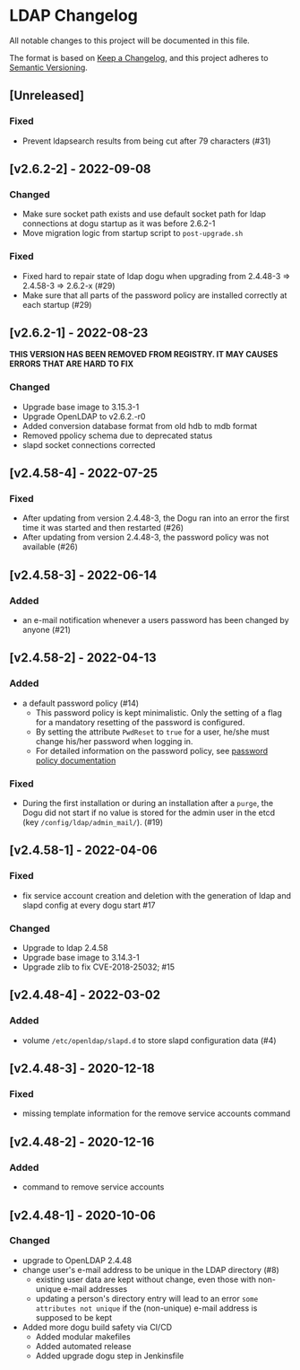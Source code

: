 # LDAP Changelog
All notable changes to this project will be documented in this file.

The format is based on [Keep a Changelog](https://keepachangelog.com/en/1.0.0/),
and this project adheres to [Semantic Versioning](https://semver.org/spec/v2.0.0.html).

## [Unreleased]
### Fixed
- Prevent ldapsearch results from being cut after 79 characters (#31)

## [v2.6.2-2] - 2022-09-08
### Changed
- Make sure socket path exists and use default socket path for ldap connections at dogu startup as it was before 2.6.2-1
- Move migration logic from startup script to `post-upgrade.sh`

### Fixed
- Fixed hard to repair state of ldap dogu when upgrading from 2.4.48-3 => 2.4.58-3 => 2.6.2-x (#29)
- Make sure that all parts of the password policy are installed correctly at each startup (#29)

## [v2.6.2-1] - 2022-08-23

**THIS VERSION HAS BEEN REMOVED FROM REGISTRY. IT MAY CAUSES ERRORS THAT ARE HARD TO FIX**

### Changed
- Upgrade base image to 3.15.3-1
- Upgrade OpenLDAP to v2.6.2.-r0
- Added conversion database format from old hdb to mdb format
- Removed ppolicy schema due to deprecated status
- slapd socket connections corrected

## [v2.4.58-4] - 2022-07-25
### Fixed
- After updating from version 2.4.48-3, the Dogu ran into an error the first time it was started and then restarted (#26)
- After updating from version 2.4.48-3, the password policy was not available (#26)

## [v2.4.58-3] - 2022-06-14
### Added
- an e-mail notification whenever a users password has been changed by anyone (#21)

## [v2.4.58-2] - 2022-04-13
### Added
- a default password policy (#14)
  - This password policy is kept minimalistic. Only the setting of a flag for a mandatory resetting of the password is 
    configured.
  - By setting the attribute `PwdReset` to `true` for a user, he/she must change his/her password when logging in.
  - For detailed information on the password policy, see [password policy documentation](docs/operations/password-policy_en.md)

### Fixed
- During the first installation or during an installation after a `purge`, the Dogu did not start if no value is stored 
  for the admin user in the etcd (key `/config/ldap/admin_mail/`). (#19)

## [v2.4.58-1] - 2022-04-06
### Fixed
- fix service account creation and deletion with the generation of ldap and slapd config at every dogu start #17

### Changed
- Upgrade to ldap 2.4.58
- Upgrade base image to 3.14.3-1
- Upgrade zlib to fix CVE-2018-25032; #15

## [v2.4.48-4] - 2022-03-02
### Added
- volume `/etc/openldap/slapd.d` to store slapd configuration data (#4)

## [v2.4.48-3] - 2020-12-18
### Fixed
- missing template information for the remove service accounts command

## [v2.4.48-2] - 2020-12-16
### Added
- command to remove service accounts

## [v2.4.48-1] - 2020-10-06
### Changed
- upgrade to OpenLDAP 2.4.48
- change user's e-mail address to be unique in the LDAP directory (#8)
   - existing user data are kept without change, even those with non-unique e-mail addresses
   - updating a person's directory entry will lead to an error `some attributes not unique` if the (non-unique) e-mail address is supposed to be kept
- Added more dogu build safety via CI/CD
    - Added modular makefiles
    - Added automated release
    - Added upgrade dogu step in Jenkinsfile
